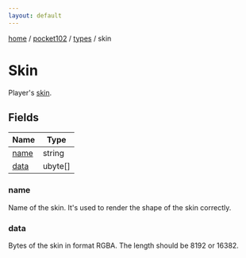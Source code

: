 ```yaml
---
layout: default
---
```


[home](/)  /  [pocket102](/protocol/pocket102)  /  [types](/protocol/pocket102/types)  /  skin

# Skin

Player's [skin](http://minecraft.gamepedia.com/Skin).

## Fields

Name | Type
---|---
[name](#name) | string
[data](#data) | ubyte[]

### name

Name of the skin. It's used to render the shape of the skin correctly.

### data

Bytes of the skin in format RGBA. The length should be 8192 or 16382.
